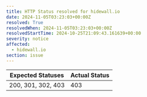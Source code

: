```yaml
---
title: HTTP Status resolved for hidewall.io
date: 2024-11-05T03:23:03+00:00Z
resolved: True
resolvedWhen: 2024-11-05T03:23:03+00:00Z
resolvedStartTime: 2024-10-25T21:09:43.161639+00:00
severity: notice
affected:
  - hidewall.io
section: issue
---
```


| Expected Statuses | Actual Status  |
|-------------------|----------------|
| 200, 301, 302, 403 | 403 |
